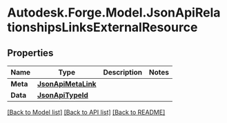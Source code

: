 # Autodesk.Forge.Model.JsonApiRelationshipsLinksExternalResource
## Properties

Name | Type | Description | Notes
------------ | ------------- | ------------- | -------------
**Meta** | [**JsonApiMetaLink**](JsonApiMetaLink.md) |  | 
**Data** | [**JsonApiTypeId**](JsonApiTypeId.md) |  | 

[[Back to Model list]](../README.md#documentation-for-models) [[Back to API list]](../README.md#documentation-for-api-endpoints) [[Back to README]](../README.md)

